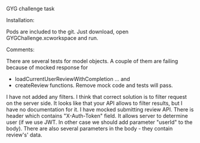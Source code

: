 GYG challenge task

Installation:

Pods are included to the git. Just download, open GYGChallenge.xcworkspace and run.

Comments:

There are several tests for model objects. A couple of them are failing because of mocked response for 
- loadCurrentUserReviewWithCompletion ...
and
- createReview
functions.
Remove mock code and tests will pass.

I have not added any filters. I think that correct solution is to filter request on the server side. It looks like that your API allows to filter results, but I have no documentation for it.
I have mocked submitting review API. There is header which contains "X-Auth-Token" field. It allows server to determine user (if we use JWT. In other case we should add parameter "userId" to the body). There are also several parameters in the body - they contain review's' data. 
